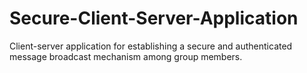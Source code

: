 # Secure-Client-Server-Application

Client-server application for establishing a secure and authenticated message broadcast mechanism among group members. 
